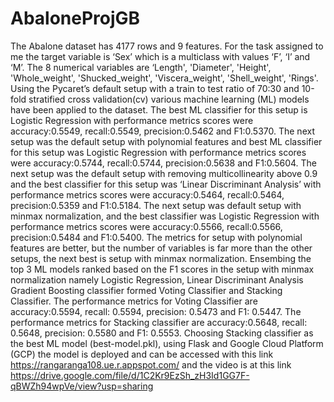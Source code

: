 # AbaloneProjGB

The Abalone dataset has 4177 rows and 9 features. For the task assigned to me the target variable is ‘Sex’ which is a multiclass with values ‘F’, ‘I’ and ‘M’. The  8 numerical variables are ‘Length', 'Diameter', 'Height', 'Whole_weight', 'Shucked_weight', 'Viscera_weight', 'Shell_weight', 'Rings'. Using the Pycaret’s default setup with a train to test ratio of 70:30 and 10-fold stratified cross validation(cv) various machine learning (ML) models have been applied to the dataset. The best ML classifier for this setup is Logistic Regression with performance metrics scores were accuracy:0.5549, recall:0.5549, precision:0.5462 and F1:0.5370. The next setup was the default setup with polynomial features and best ML classifier for this setup was Logistic Regression with performance metrics scores were accuracy:0.5744, recall:0.5744, precision:0.5638 and F1:0.5604. The next setup was the default setup with removing multicollinearity above 0.9 and the best classifier for this setup was ‘Linear Discriminant Analysis’ with performance metrics scores were accuracy:0.5464, recall:0.5464, precision:0.5359 and F1:0.5184. The next setup was default setup with minmax normalization, and the best classifier was Logistic Regression with performance metrics scores were accuracy:0.5566, recall:0.5566, precision:0.5484 and F1:0.5400. The metrics for setup with polynomial features are better, but the number of variables is far more than the other setups, the next best is setup with minmax normalization. Ensembing the top 3 ML models ranked based on the F1 scores in the setup with minmax normalization namely Logistic Regression, Linear Discriminant Analysis Gradient Boosting classifier formed Voting Classifier and Stacking Classifier. The performance metrics for Voting Classifier are accuracy:0.5594, recall: 0.5594, precision: 0.5473 and F1: 0.5447. The performance metrics for Stacking classifier are accuracy:0.5648, recall: 0.5648, precision: 0.5580 and F1: 0.5553. Choosing Stacking classifier as the best ML model (best-model.pkl), using Flask and Google Cloud Platform (GCP) the model is deployed and can be accessed with this link https://rangaranga108.ue.r.appspot.com/ and the video is at this link https://drive.google.com/file/d/1C2Kr9EzSh_zH3Id1GG7F-qBWZh94wpVe/view?usp=sharing
